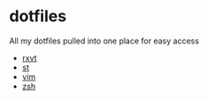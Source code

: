 # dotfiles
All my dotfiles pulled into one place for easy access

* [rxvt](https://github.com/BeanGreen247/dotfiles/tree/master/rxvt)
* [st](https://github.com/BeanGreen247/dotfiles/tree/master/st)
* [vim](https://github.com/BeanGreen247/dotfiles/tree/master/vim)
* [zsh](https://github.com/BeanGreen247/dotfiles/tree/master/zsh)
